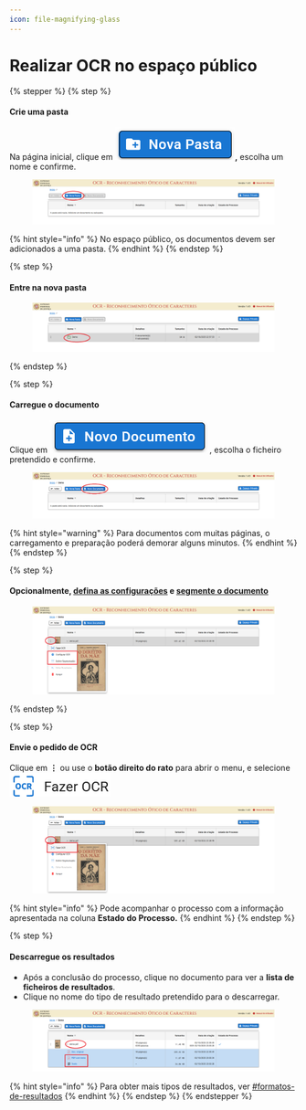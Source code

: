 ```yaml
---
icon: file-magnifying-glass
---
```


# Realizar OCR no espaço público

{% stepper %}
{% step %}
#### Crie uma pasta

Na página inicial, clique em <img src="../.gitbook/assets/image (45).png" alt="" data-size="line">**,** escolha um nome e confirme.

<figure><img src="../.gitbook/assets/image (53).png" alt=""><figcaption></figcaption></figure>

{% hint style="info" %}
No espaço público, os documentos devem ser adicionados a uma pasta.
{% endhint %}
{% endstep %}

{% step %}
#### Entre na nova pasta

<figure><img src="../.gitbook/assets/image (54).png" alt=""><figcaption></figcaption></figure>
{% endstep %}

{% step %}
#### Carregue o documento

Clique em <img src="../.gitbook/assets/image (46).png" alt="" data-size="line">, escolha o ficheiro pretendido e confirme.

<figure><img src="../.gitbook/assets/image (55).png" alt=""><figcaption></figcaption></figure>

{% hint style="warning" %}
Para documentos com muitas páginas, o carregamento e preparação poderá demorar alguns minutos.
{% endhint %}
{% endstep %}

{% step %}
#### Opcionalmente, [defina as configurações](configurar-ocr.md) e [segmente o documento](segmentar-o-documento.md)

<figure><img src="../.gitbook/assets/image (58).png" alt=""><figcaption></figcaption></figure>
{% endstep %}

{% step %}
#### Envie o pedido de OCR

Clique em <kbd>**⋮**</kbd> ou use o **botão direito do rato** para abrir o menu, e selecione <img src="../.gitbook/assets/image (23).png" alt="" data-size="line">

<figure><img src="../.gitbook/assets/image (57).png" alt=""><figcaption></figcaption></figure>

{% hint style="info" %}
Pode acompanhar o processo com a informação apresentada na coluna **Estado do Processo.**
{% endhint %}
{% endstep %}

{% step %}
#### Descarregue os resultados

* Após a conclusão do processo, clique no documento para ver a **lista de ficheiros de resultados**.
* Clique no nome do tipo de resultado pretendido para o descarregar.

<figure><img src="../.gitbook/assets/image (59).png" alt=""><figcaption></figcaption></figure>

{% hint style="info" %}
Para obter mais tipos de resultados, ver [#formatos-de-resultados](configurar-ocr.md#formatos-de-resultados "mention")
{% endhint %}
{% endstep %}
{% endstepper %}
